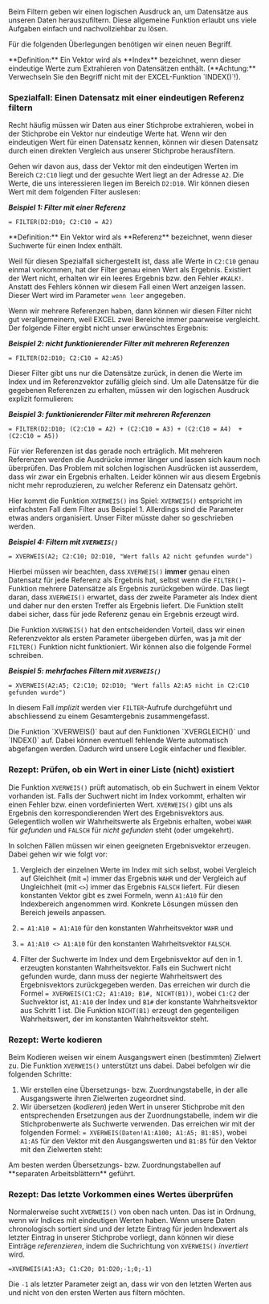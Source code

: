 
Beim Filtern geben wir einen logischen Ausdruck an, um Datensätze aus unseren Daten herauszufiltern. Diese allgemeine Funktion erlaubt uns viele Aufgaben einfach und nachvollziehbar zu lösen.

Für die folgenden Überlegungen benötigen wir einen neuen Begriff. 

<p class="alert alert-primary" markdown=1>
**Definition:** Ein Vektor wird als **Index** bezeichnet, wenn dieser eindeutige Werte zum Extrahieren von Datensätzen enthält. (**Achtung:** Verwechseln Sie den Begriff nicht mit der EXCEL-Funktion `INDEX()`!). 
</p>

### Spezialfall: Einen Datensatz mit einer eindeutigen Referenz filtern

Recht häufig müssen wir Daten aus einer Stichprobe extrahieren, wobei in der Stichprobe ein Vektor nur eindeutige Werte hat. Wenn wir den eindeutigen Wert für einen Datensatz kennen, können wir diesen Datensatz durch einen direkten Vergleich aus unserer Stichprobe herausfiltern. 

Gehen wir davon aus, dass der Vektor mit den eindeutigen Werten im Bereich `C2:C10` liegt und der gesuchte Wert liegt an der Adresse `A2`. Die Werte, die uns interessieren liegen im Bereich `D2:D10`. Wir können diesen Wert mit dem folgenden Filter auslesen: 

***Beispiel 1: Filter mit einer Referenz***

```EXCEL
= FILTER(D2:D10; C2:C10 = A2)
```

<p class="alert alert-primary" markdown=1>
**Definition:** Ein Vektor wird als **Referenz** bezeichnet, wenn dieser Suchwerte für einen Index enthält.
</p>

Weil für diesen Spezialfall sichergestellt ist, dass alle Werte in `C2:C10` genau einmal vorkommen, hat der Filter genau einen Wert als Ergebnis. Existiert der Wert nicht, erhalten wir ein leeres Ergebnis bzw. den Fehler `#KALK!`. Anstatt des Fehlers können wir diesem Fall einen Wert anzeigen lassen. Dieser Wert wird im Parameter `wenn leer` angegeben.

Wenn wir mehrere Referenzen haben, dann können wir diesen Filter nicht gut verallgemeinern, weil EXCEL zwei Bereiche immer paarweise vergleicht. Der folgende Filter ergibt nicht unser erwünschtes Ergebnis: 

***Beispiel 2: nicht funktionierender Filter mit mehreren Referenzen***

```EXCEL
= FILTER(D2:D10; C2:C10 = A2:A5)
```

Dieser Filter gibt uns nur die Datensätze zurück, in denen die Werte im Index und im Referenzvektor zufällig gleich sind. Um alle Datensätze für die gegebenen Referenzen zu erhalten, müssen wir den logischen Ausdruck explizit formulieren: 

***Beispiel 3: funktionierender Filter mit mehreren Referenzen***


```EXCEL
= FILTER(D2:D10; (C2:C10 = A2) + (C2:C10 = A3) + (C2:C10 = A4)  + (C2:C10 = A5))
```

Für vier Referenzen ist das gerade noch erträglich. Mit mehreren Referenzen werden die Ausdrücke immer länger und lassen sich kaum noch überprüfen. Das Problem mit solchen logischen Ausdrücken ist ausserdem, dass wir zwar ein Ergebnis erhalten. Leider können wir aus diesem Ergebnis nicht mehr reproduzieren, zu welcher Referenz ein Datensatz gehört. 

Hier kommt die Funktion `XVERWEIS()` ins Spiel: `XVERWEIS()` entspricht im einfachsten Fall dem Filter aus Beispiel 1. Allerdings sind die Parameter etwas anders organisiert. Unser Filter müsste daher so geschrieben werden. 

***Beispiel 4: Filtern mit `XVERWEIS()`***

```EXCEL
= XVERWEIS(A2; C2:C10; D2:D10, "Wert falls A2 nicht gefunden wurde")
```

Hierbei müssen wir beachten, dass `XVERWEIS()` **immer** genau einen Datensatz für jede Referenz als Ergebnis hat, selbst wenn die `FILTER()`-Funktion mehrere Datensätze als Ergebnis zurückgeben würde. Das liegt daran, dass `XVERWEIS()` erwartet, dass der zweite Parameter als Index dient und daher nur den ersten Treffer als Ergebnis liefert. Die Funktion stellt dabei sicher, dass für jede Referenz genau ein Ergebnis erzeugt wird. 

Die Funktion `XVERWEIS()` hat den entscheidenden Vorteil, dass wir einen Referenzvektor als ersten Parameter übergeben dürfen, was ja mit der `FILTER()` Funktion nicht funktioniert. Wir können also die folgende Formel schreiben. 

***Beispiel 5: mehrfaches Filtern mit `XVERWEIS()`***

```EXCEL
= XVERWEIS(A2:A5; C2:C10; D2:D10; "Wert falls A2:A5 nicht in C2:C10 gefunden wurde")
```
In diesem Fall *implizit* werden vier `FILTER`-Aufrufe durchgeführt und abschliessend zu einem Gesamtergebnis zusammengefasst. 

<p class="alert alert-info" markdown=1>
Die Funktion `XVERWEIS()` baut auf den Funktionen `XVERGLEICH()` und `INDEX()` auf. Dabei können eventuell fehlende Werte automatisch abgefangen werden. Dadurch wird unsere Logik einfacher und flexibler. 
</p>

### Rezept: Prüfen, ob ein Wert in einer Liste (nicht) existiert

Die Funktion `XVERWEIS()` prüft automatisch, ob ein Suchwert in einem Vektor vorhanden ist. Falls der Suchwert nicht im Index vorkommt, erhalten wir einen Fehler bzw. einen vordefinierten Wert. `XVERWEIS()` gibt uns als Ergebnis den korrespondierenden Wert des Ergebnisvektors aus.  Gelegentlich wollen wir Wahrheitswerte als Ergebnis erhalten, wobei `WAHR` für *gefunden* und `FALSCH` für *nicht gefunden* steht (oder umgekehrt).

In solchen Fällen müssen wir einen geeigneten Ergebnisvektor erzeugen. Dabei gehen wir wie folgt vor: 

1. Vergleich der einzelnen Werte im Index mit sich selbst, wobei Vergleich auf Gleichheit (mit `=`)  immer das Ergebnis `WAHR` und der Vergleich auf Ungleichheit (mit `<>`) immer das Ergebnis `FALSCH` liefert. Für diesen konstanten Vektor gibt es zwei Formeln, wenn `A1:A10` für den Indexbereich angenommen wird. Konkrete Lösungen müssen den Bereich jeweils anpassen. 
  1. `= A1:A10 = A1:A10` für den konstanten Wahrheitsvektor `WAHR` und 
  2. `= A1:A10 <> A1:A10` für den konstanten Wahrheitsvektor `FALSCH`.

2. Filter der Suchwerte im Index und dem Ergebnisvektor auf den in 1. erzeugten konstanten Wahrheitsvektor. Falls ein Suchwert nicht gefunden wurde, dann muss der negierte Wahrheitswert des Ergebnisvektors zurückgegeben werden. Das erreichen wir durch die Formel `= XVERWEIS(C1:C2; A1:A10; B1#, NICHT(B1))`, wobei `C1:C2` der Suchvektor ist, `A1:A10` der Index und `B1#` der konstante Wahrheitsvektor aus Schritt 1 ist. Die Funktion `NICHT(B1)` erzeugt den gegenteiligen Wahrheitswert, der im konstanten Wahrheitsvektor steht. 

### Rezept: Werte kodieren

Beim Kodieren weisen wir einem Ausgangswert einen (bestimmten) Zielwert zu. Die Funktion `XVERWEIS()` unterstützt uns dabei. Dabei befolgen wir die folgenden Schritte: 

1. Wir erstellen eine Übersetzungs- bzw. Zuordnungstabelle, in der alle Ausgangswerte ihren Zielwerten zugeordnet sind. 
2. Wir übersetzen (*kodieren*) jeden Wert in unserer Stichprobe mit den entsprechenden Ersetzungen aus der Zuordnungstabelle, indem wir die Stichprobenwerte als Suchwerte verwenden. Das erreichen wir mit der folgenden Formel: `= XVERWEIS(Daten!A1:A100; A1:A5; B1:B5)`, wobei `A1:A5` für den Vektor mit den Ausgangswerten und `B1:B5` für den Vektor mit den Zielwerten steht: 

<p class="alert alert-success" markdown=1>
Am besten werden Übersetzungs- bzw. Zuordnungstabellen auf **separaten Arbeitsblättern** geführt.  
</p>

### Rezept: Das letzte Vorkommen eines Wertes überprüfen

Normalerweise sucht `XVERWEIS()` von oben nach unten. Das ist in Ordnung, wenn wir Indices mit eindeutigen Werten haben. Wenn unsere Daten chronologisch sortiert sind und der letzte Eintrag für jeden Indexwert als letzter Eintrag in unserer Stichprobe vorliegt, dann können wir  diese Einträge *referenzieren*, indem die Suchrichtung von `XVERWEIS()` *invertiert* wird. 

```EXCEL
=XVERWEIS(A1:A3; C1:C20; D1:D20;-1;0;-1)
```

Die `-1` als letzter Parameter zeigt an, dass wir von den letzten Werten aus und nicht von den ersten Werten aus filtern möchten. 

